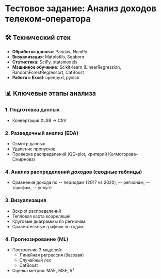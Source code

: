 # Тестовое задание: Анализ доходов телеком-оператора

## 🛠 Технический стек
- **Обработка данных**: Pandas, NumPy
- **Визуализация**: Matplotlib, Seaborn
- **Статистика**: SciPy, statsmodels
- **Машинное обучение**: Scikit-learn (LinearRegression, RandomForestRegressor), CatBoost
- **Работа с Excel**: openpyxl, pyxlsb

## 📊 Ключевые этапы анализа

### 1. Подготовка данных
- Конвертация XLSB → CSV

### 2. Разведочный анализ (EDA)
- Осмотр данных
- Удаление пропусков
- Проверка распределений (QQ-plot, критерий Колмогорова-Смирнова)

### 4. Анализ распределений доходов (сводные таблицы)
- Сравнение дохода по
  -- периодам (2017 vs 2020),
  -- регионам,
  -- тарифам,
  -- услуге 


### 3. Визуализация
- Boxplot распределений
- Тепловая карта корреляций
- Круговые диаграммы по регионам
- Сравнительные графики по годам

### 4. Прогнозирование (ML)
- Построение 3 моделей:
  - Линейная регрессия (базовая)
  - Случайный лес
  - CatBoost
- Оценка метрик: MAE, MSE, R²
